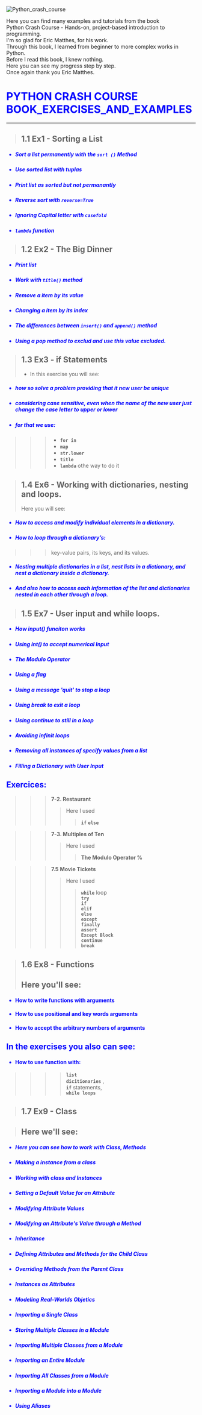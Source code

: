![Python_crash_course](https://user-images.githubusercontent.com/67904287/110335064-3d336380-8002-11eb-8658-75aea3d101c9.jpg)

Here you can find many examples and tutorials from the book  
Python Crash Course - Hands-on, project-based introduction to programming.  
I'm so glad for Eric Matthes, for his work.  
Through this book, I learned from beginner to more complex works in Python.  
Before I read this book, I knew nothing.  
Here you can see my progress step by step.  
Once again thank you Eric Matthes.  


           
# <font color="blue"> PYTHON CRASH COURSE BOOK_EXERCISES_AND_EXAMPLES<font>
***
>## 1.1 Ex1 - Sorting a List
* #####  Sort a list permanently with the __`sort ()`__ Method
* #####  Use sorted list with tuplas
* #####  Print list as sorted but not permanantly
* #####  Reverse sort with __`reverse=True`__
* #####  Ignoring Capital letter with __`casefold`__
* #####  __`lambda` function__
    
>## 1.2 Ex2 - The Big Dinner
* #####  Print list
* #####  Work with __`title()`__ method
* #####  Remove a item by its value
* #####  Changing a item by its index
* #####  The differences between __`insert()`__ and __`append()` method__
* #####  Using a pop method to exclud and use this value excluded.

>## 1.3 Ex3 - if Statements
 >* In this exercise you will see:
 * #####  how so solve a problem providing that it new user be unique
 * #####  considering case sensitive, even when the name of the new user just change the case letter to upper or lower
 * #####  for that we use:
 >>> * __`for in`__
 >>> * __`map`__
 >>> * __`str.lower`__
 >>> * __`title`__
 >>> * __`lambda`__ othe way to do it
 
 >## 1.4 Ex6 - Working with dictionaries, nesting and loops.
>Here you will see:
* ##### How to access and modify individual elements in a dictionary.
* ##### How to loop through a dictionary’s:
>>>key-value pairs, its keys, and its values.
* ##### Nesting multiple dictionaries in a list, nest lists in a dictionary, and nest a dictionary inside a dictionary.
* ##### And also how to access each information of the list and dictionaries nested in each other through a loop.

 >## 1.5 Ex7 - User input and while loops.

* #####  How input() funciton works
* #####  Using int() to accept numerical Input
* ##### The Modulo Operator
* ##### Using a flag
* ##### Using a message 'quit' to stop a loop
* ##### Using break to exit a loop
* ##### Using continue to still in a loop
* ##### Avoiding infinit loops
* ##### Removing all instances of specify values from a list
* ##### Filling a Dictionary with User Input

## Exercices:

>>>__7-2. Restaurant__ 
>>>>Here I used
>>>>>__`if`__
>>>>>__`else`__

>>>__7-3. Multiples of Ten__
>>>>Here I used
>>>>>__The Modulo Operator %__

>>>__7.5 Movie Tickets__
>>>>Here I used
>>>>>__`while`__ loop  
>>>>>__`try`__  
>>>>>__`if`__  
>>>>>__`elif`__  
>>>>>__`else`__  
>>>>>__`except`__  
>>>>>__`finally`__  
>>>>>__`assert`__  
>>>>>__`Except Block`__   
>>>>>__`continue`__  
>>>>>__`break`__  

>## 1.6 Ex8 - Functions
>## Here you'll see:

* ####  How to write functions with arguments
* ####  How to use positional and key words arguments
* ####  How to accept the arbitrary numbers of arguments

## In the exercises you also can see:

* ####  How to use function with:
>>>> __`list`__  
>>>> __`dicitionaries`__ ,   
>>>> __`if`__ statements,   
>>>> __`while loops`__  
>>>> 

>## 1.7 Ex9 - Class

>## Here we'll see:

* #####  Here you can see how to work with Class, Methods
* #####  Making a instance from a class
* #####  Working with class and Instances
* #####  Setting a Default Value for an Attribute
* #####  Modifying Attribute Values
* #####  Modifying an Attribute's Value through a Method
* #####  Inheritance
* #####  Defining Attributes and Methods for the Child Class
* #####  Overriding Methods from the Parent Class
* #####  Instances as Attributes
* #####  Modeling Real-Worlds Objetics
* #####  Importing a Single Class 
* #####  Storing Multiple Classes in a Module 
* #####  Importing Multiple Classes from a Module 
* #####  Importing an Entire Module 
* #####  Importing All Classes from a Module 
* #####  Importing a Module into a Module 
* #####  Using Aliases 



   

